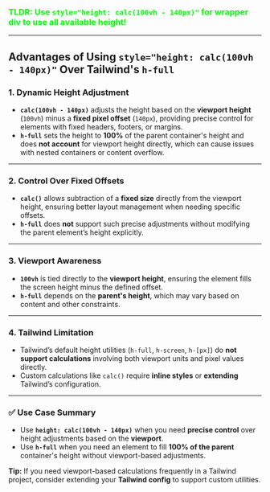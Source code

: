 ### <span style="color:#00FF00">TLDR: Use `style="height: calc(100vh - 140px)"` for wrapper div to use all available height!</span>

----

## Advantages of Using `style="height: calc(100vh - 140px)"` Over Tailwind's `h-full`

### 1. Dynamic Height Adjustment
- **`calc(100vh - 140px)`** adjusts the height based on the **viewport height** (`100vh`) minus a **fixed pixel offset** (`140px`), providing precise control for elements with fixed headers, footers, or margins.
- **`h-full`** sets the height to **100%** of the parent container's height and does **not account** for viewport height directly, which can cause issues with nested containers or content overflow.

---

### 2. Control Over Fixed Offsets
- **`calc()`** allows subtraction of a **fixed size** directly from the viewport height, ensuring better layout management when needing specific offsets.
- **`h-full`** does **not** support such precise adjustments without modifying the parent element’s height explicitly.

---

### 3. Viewport Awareness
- **`100vh`** is tied directly to the **viewport height**, ensuring the element fills the screen height minus the defined offset.
- **`h-full`** depends on the **parent's height**, which may vary based on content and other constraints.

---

### 4. Tailwind Limitation
- Tailwind’s default height utilities (`h-full`, `h-screen`, `h-[px]`) do **not support calculations** involving both viewport units and pixel values directly.
- Custom calculations like `calc()` require **inline styles** or **extending** Tailwind’s configuration.

---

### ✅ **Use Case Summary**
- Use **`height: calc(100vh - 140px)`** when you need **precise control** over height adjustments based on the **viewport**.
- Use **`h-full`** when you need an element to fill **100% of the parent** container's height without viewport-based adjustments.

**Tip:** If you need viewport-based calculations frequently in a Tailwind project, consider extending your **Tailwind config** to support custom utilities.
